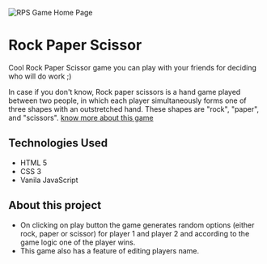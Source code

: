 ![RPS Game Home Page]()

# Rock Paper Scissor

Cool Rock Paper Scissor game you can play with your friends for deciding who will do work ;)

In case if you don't know, Rock paper scissors is a hand game played between two people, in which each player simultaneously forms one of three shapes with an outstretched hand. These shapes are "rock", "paper", and "scissors". [know more about this game](https://en.wikipedia.org/wiki/Rock_paper_scissors) 
  
## Technologies Used 

- HTML 5
- CSS 3
- Vanila JavaScript

## About this project

- On clicking on play button the game generates random options (either rock, paper or scissor) for player 1 and player 2 and according to the game logic one of the player wins.
- This game also has a feature of editing players name.